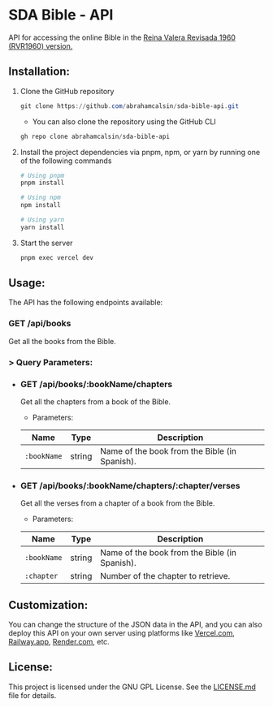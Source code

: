 # SDA Bible - API

API for accessing the online Bible in the [Reina Valera Revisada 1960 (RVR1960) version.](<https://es.wikipedia.org/wiki/Reina-Valera#Reina-Valera_Revisada_1960_(RVR1960)>)

## Installation:

1. Clone the GitHub repository

   ```powershell
   git clone https://github.com/abrahamcalsin/sda-bible-api.git
   ```

   - You can also clone the repository using the GitHub CLI

   ```powershell
   gh repo clone abrahamcalsin/sda-bible-api
   ```

2. Install the project dependencies via pnpm, npm, or yarn by running one of the following commands

   ```powershell
   # Using pnpm
   pnpm install

   # Using npm
   npm install

   # Using yarn
   yarn install
   ```

3. Start the server

   ```powershell
   pnpm exec vercel dev
   ```

## Usage:

The API has the following endpoints available:

### GET /api/books

Get all the books from the Bible.

### > Query Parameters:

- ### GET /api/books/:bookName/chapters

  Get all the chapters from a book of the Bible.

  - Parameters:

  | Name        | Type   | Description                                   |
  | ----------- | ------ | --------------------------------------------- |
  | `:bookName` | string | Name of the book from the Bible (in Spanish). |

- ### GET /api/books/:bookName/chapters/:chapter/verses

  Get all the verses from a chapter of a book from the Bible.

  - Parameters:

  | Name        | Type   | Description                                   |
  | ----------- | ------ | --------------------------------------------- |
  | `:bookName` | string | Name of the book from the Bible (in Spanish). |
  | `:chapter`  | string | Number of the chapter to retrieve.            |

## Customization:

You can change the structure of the JSON data in the API, and you can also deploy this API on your own server using platforms like [Vercel.com](https://vercel.com/), [Railway.app](https://railway.app/), [Render.com](https://render.com/), etc.

## License:

This project is licensed under the GNU GPL License. See the [LICENSE.md](LICENSE) file for details.
